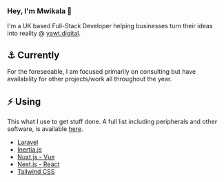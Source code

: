 ### Hey, I'm Mwikala 👋

I'm a UK based Full-Stack Developer helping businesses turn their ideas into reality @ [yawt.digital](https://yawt.digital).


## ⚓ Currently

For the foreseeable, I am focused primarily on consulting but have availability for other projects/work all throughout the year.

## ⚡ Using

This what I use to get stuff done. A full list including peripherals and other software, is available [here](https://mwikala.co.uk/blog/3-the-perfect-stack-2022).

- [Laravel](https://laravel.com/)
- [Inertia.js](https://inertiajs.com/)
- [Nuxt.js - Vue](https://nuxtjs.org/)
- [Next.js - React](https://nextjs.org/)
- [Tailwind CSS](https://tailwindcss.com/)

